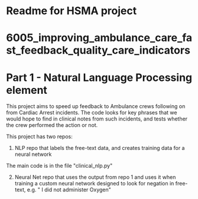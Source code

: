 # Readme for HSMA project
# 6005_improving_ambulance_care_fast_feedback_quality_care_indicators
# Part 1 - Natural Language Processing element

This project aims to speed up feedback to Ambulance crews following 
on from Cardiac Arrest incidents.  The code looks for key phrases that we would
hope to find in clinical notes from such incidents, and tests whether the crew
performed the action or not.

This project has two repos:
1) NLP repo that labels the free-text data, and creates training data for 
a neural network

The main code is in the file "clinical_nlp.py"

2) Neural Net repo that uses the output from repo 1 and uses it when training
a custom neural network designed to look for negation in free-text, e.g. "
I did not administer Oxygen"